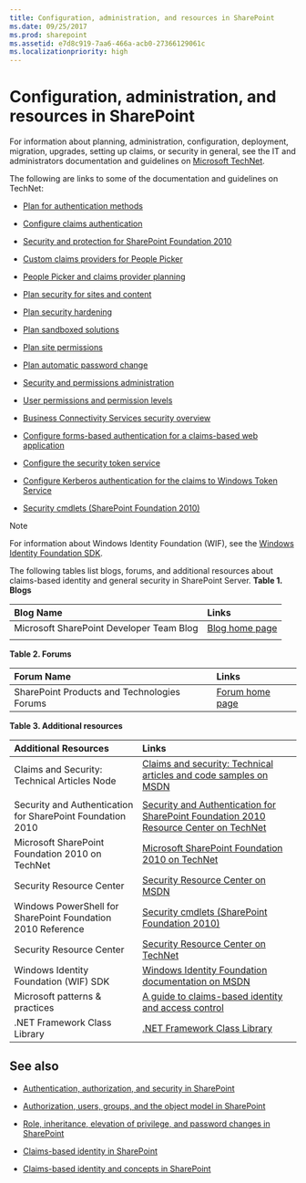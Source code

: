 ```yaml
---
title: Configuration, administration, and resources in SharePoint
ms.date: 09/25/2017
ms.prod: sharepoint
ms.assetid: e7d8c919-7aa6-466a-acb0-27366129061c
ms.localizationpriority: high
---
```



# Configuration, administration, and resources in SharePoint

For information about planning, administration, configuration, deployment, migration, upgrades, setting up claims, or security in general, see the IT and administrators documentation and guidelines on  [Microsoft TechNet](https://technet.microsoft.com/sharepoint/ee263910.aspx).
  
    
    

The following are links to some of the documentation and guidelines on TechNet:
-  [Plan for authentication methods](https://technet.microsoft.com/library/cc288475.aspx)
    
  
-  [Configure claims authentication](https://technet.microsoft.com/library/ee806886.aspx)
    
  
-  [Security and protection for SharePoint Foundation 2010](https://technet.microsoft.com/library/cc287860.aspx)
    
  
-  [Custom claims providers for People Picker](https://technet.microsoft.com/library/gg602065.aspx)
    
  
-  [People Picker and claims provider planning](https://technet.microsoft.com/library/gg602063.aspx)
    
  
-  [Plan security for sites and content](https://technet.microsoft.com/library/cc288189.aspx)
    
  
-  [Plan security hardening](https://technet.microsoft.com/library/cc288143.aspx)
    
  
-  [Plan sandboxed solutions](https://technet.microsoft.com/library/ff603638.aspx)
    
  
-  [Plan site permissions](https://technet.microsoft.com/library/cc287752.aspx)
    
  
-  [Plan automatic password change](https://technet.microsoft.com/library/ee428296.aspx)
    
  
-  [Security and permissions administration](https://technet.microsoft.com/library/cc288468.aspx)
    
  
-  [User permissions and permission levels](https://technet.microsoft.com/library/cc288074.aspx)
    
  
-  [Business Connectivity Services security overview](https://technet.microsoft.com/library/ee661734.aspx)
    
  
-  [Configure forms-based authentication for a claims-based web application](https://technet.microsoft.com/library/ee806890.aspx)
    
  
-  [Configure the security token service](https://technet.microsoft.com/library/ee806864.aspx)
    
  
-  [Configure Kerberos authentication for the claims to Windows Token Service](https://technet.microsoft.com/library/ee806887.aspx)
    
  
-  [Security cmdlets (SharePoint Foundation 2010)](https://technet.microsoft.com/library/ee890118.aspx)
    
  

> [!NOTE]
> For information about Windows Identity Foundation (WIF), see the  [Windows Identity Foundation SDK](https://www.microsoft.com/downloads/en/details.aspx?FamilyID=C148B2DF-C7AF-46BB-9162-2C9422208504&amp;amp;displaylang=en). 
  
    
    

The following tables list blogs, forums, and additional resources about claims-based identity and general security in SharePoint Server.
**Table 1. Blogs**


|**Blog Name**|**Links**|
|:-----|:-----|
|Microsoft SharePoint Developer Team Blog  <br/> | [Blog home page](https://developer.microsoft.com/office/blogs/) <br/> |
|||
   

**Table 2. Forums**


|**Forum Name**|**Links**|
|:-----|:-----|
|SharePoint Products and Technologies Forums  <br/> | [Forum home page](https://social.msdn.microsoft.com/Forums/category/sharepoint) <br/> |
   

**Table 3. Additional resources**


|**Additional Resources**|**Links**|
|:-----|:-----|
|Claims and Security: Technical Articles Node  <br/> | [Claims and security: Technical articles and code samples on MSDN](https://msdn.microsoft.com/library/gg430136.aspx) <br/> |
|||
|Security and Authentication for SharePoint Foundation 2010  <br/> | [Security and Authentication for SharePoint Foundation 2010 Resource Center on TechNet](https://technet.microsoft.com/sharepoint/ff601873.aspx) <br/> |
|Microsoft SharePoint Foundation 2010 on TechNet  <br/> | [Microsoft SharePoint Foundation 2010 on TechNet](https://technet.microsoft.com/sharepoint/ee263910.aspx) <br/> |
|Security Resource Center  <br/> | [Security Resource Center on MSDN](https://msdn.microsoft.com/sharepoint/ff660758.aspx) <br/> |
|Windows PowerShell for SharePoint Foundation 2010 Reference  <br/> | [Security cmdlets (SharePoint Foundation 2010)](https://technet.microsoft.com/library/ee890118.aspx) <br/> |
|Security Resource Center  <br/> | [Security Resource Center on TechNet](https://technet.microsoft.com/office/sharepointserver/cc979168.aspx) <br/> |
|Windows Identity Foundation (WIF) SDK  <br/> | [Windows Identity Foundation documentation on MSDN](https://msdn.microsoft.com/library/ee748484.aspx) <br/> |
|Microsoft patterns &amp; practices  <br/> | [A guide to claims-based identity and access control](https://msdn.microsoft.com/library/ff423674.aspx) <br/> |
|.NET Framework Class Library  <br/> | [.NET Framework Class Library](https://msdn.microsoft.com/library/ms229335.aspx) <br/> |
   

## See also
<a name="bk_addresources"> </a>


-  [Authentication, authorization, and security in SharePoint](authentication-authorization-and-security-in-sharepoint.md)
    
  
-  [Authorization, users, groups, and the object model in SharePoint](authorization-users-groups-and-the-object-model-in-sharepoint.md)
    
  
-  [Role, inheritance, elevation of privilege, and password changes in SharePoint](role-inheritance-elevation-of-privilege-and-password-changes-in-sharepoint.md)
    
  
-  [Claims-based identity in SharePoint](claims-based-identity-in-sharepoint.md)
    
  
-  [Claims-based identity and concepts in SharePoint](claims-based-identity-and-concepts-in-sharepoint.md)
    
  


